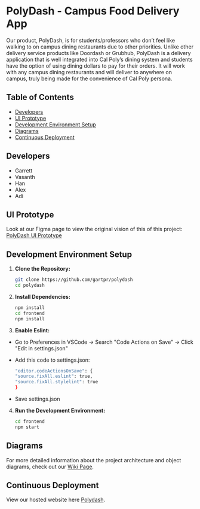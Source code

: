 # PolyDash - Campus Food Delivery App

Our product, PolyDash, is for students/professors who don’t feel like walking to on campus dining restaurants due to other priorities. Unlike other delivery service products like Doordash or Grubhub, PolyDash is a delivery application that is well integrated into Cal Poly’s dining system and students have the option of using dining dollars to pay for their orders. It will work with any campus dining restaurants and will deliver to anywhere on campus, truly being made for the convenience of Cal Poly persona.

## Table of Contents
- [Developers](#developers)
- [UI Prototype](#ui-prototype)
- [Development Environment Setup](#development-environment-setup)
- [Diagrams](#diagrams)
- [Continuous Deployment](#continuous-deployment)

## Developers
- Garrett
- Vasanth
- Han
- Alex
- Adi

## UI Prototype
Look at our Figma page to view the original vision of this of this project: [PolyDash UI Prototype](https://www.figma.com/file/BB41cMHSl38Hl7sHfHUFeh/PolyDash?type=design&node-id=0%3A1&mode=design&t=TZetoqwEJhIsVlU1-1)

## Development Environment Setup

1. **Clone the Repository:**
   ```bash
   git clone https://github.com/gartpr/polydash
   cd polydash
   ```
2. **Install Dependencies:**
   ```bash
   npm install
   cd frontend
   npm install
   ```
3. **Enable Eslint:**
 - Go to Preferences in VSCode -> Search "Code Actions on Save" -> Click "Edit in settings.json"
 - Add this code to settings.json:
   
   ```bash
   "editor.codeActionsOnSave": {
   "source.fixAll.eslint": true,
   "source.fixAll.stylelint": true
   }
   ```
 - Save settings.json

4. **Run the Development Environment:**
   ```bash
   cd frontend
   npm start
   ```

## Diagrams

For more detailed information about the project architecture and object diagrams, check out our [Wiki Page](https://github.com/gartpr/polydash/wiki).

## Continuous Deployment

View our hosted website here [Polydash](https://proud-water-08819841e.4.azurestaticapps.net).
